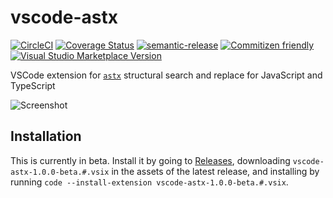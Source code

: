 # vscode-astx

[![CircleCI](https://circleci.com/gh/codemodsquad/vscode-astx.svg?style=svg)](https://circleci.com/gh/codemodsquad/vscode-astx)
[![Coverage Status](https://codecov.io/gh/codemodsquad/vscode-astx/branch/master/graph/badge.svg)](https://codecov.io/gh/codemodsquad/vscode-astx)
[![semantic-release](https://img.shields.io/badge/%20%20%F0%9F%93%A6%F0%9F%9A%80-semantic--release-e10079.svg)](https://github.com/semantic-release/semantic-release)
[![Commitizen friendly](https://img.shields.io/badge/commitizen-friendly-brightgreen.svg)](http://commitizen.github.io/cz-cli/)
[![Visual Studio Marketplace Version](https://img.shields.io/visual-studio-marketplace/v/jedwards1211.vscode-astx)](https://marketplace.visualstudio.com/items?itemName=jedwards1211.vscode-astx)

VSCode extension for [`astx`](https://github.com/codemodsquad/astx) structural search and replace for JavaScript and TypeScript

![Screenshot](screenshot.png)

## Installation

This is currently in beta. Install it by going to [Releases](https://github.com/codemodsquad/vscode-astx/releases), downloading `vscode-astx-1.0.0-beta.#.vsix` in
the assets of the latest release, and installing by running `code --install-extension vscode-astx-1.0.0-beta.#.vsix`.
